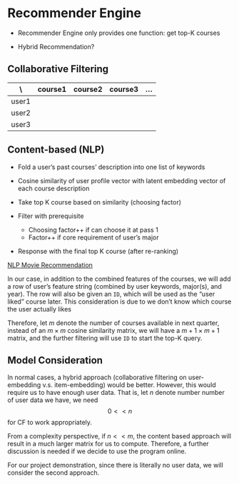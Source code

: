 # Recommender Engine

- Recommender Engine only provides one function: get top-K courses

- Hybrid Recommendation?

## Collaborative Filtering

| \     | course1 | course2 | course3 | …    |
| ----- | ------- | ------- | ------- | ---- |
| user1 |         |         |         |      |
| user2 |         |         |         |      |
| user3 |         |         |         |      |

## Content-based (NLP)

* Fold a user’s past courses’ description into one list of keywords

* Cosine similarity of user profile vector with latent embedding vector of each course description

* Take top K course based on similarity (choosing factor)

* Filter with prerequisite
  * Choosing factor++ if can choose it at pass 1
  * Factor++ if core requirement of user’s major

* Response with the final top K course (after re-ranking)

[NLP Movie Recommendation](https://towardsdatascience.com/using-cosine-similarity-to-build-a-movie-recommendation-system-ae7f20842599)

In our case, in addition to the combined features of the courses, we will add a row of user’s feature string (combined by user keywords, major(s), and year). The row will also be given an `ID`, which will be used as the “user liked” course later. This consideration is due to we don’t know which course the user actually likes

Therefore, let $m$ denote the number of courses available in next quarter, instead of an $m \times m$ cosine similarity matrix, we will have a $m+1 \times m+1$ matrix, and the further filtering will use `ID` to start the top-K query.

## Model Consideration

In normal cases, a hybrid approach (collaborative filtering on user-embedding v.s. item-embedding) would be better. However, this would require us to have enough user data. That is, let $n$ denote number number of user data we have, we need
$$
0 << n
$$
for CF to work appropriately.

From a complexity perspective, if $n << m$, the content based approach will result in a much larger matrix for us to compute. Therefore, a further discussion is needed if we decide to use the program online.

For our project demonstration, since there is literally no user data, we will consider the second approach.